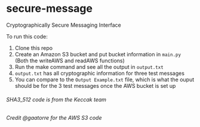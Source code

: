 # secure-message
Cryptographically Secure Messaging Interface

To run this code:

1. Clone this repo 
2. Create an Amazon S3 bucket and put bucket information in `main.py` (Both the writeAWS and readAWS functions)
3. Run the make command and see all the output in `output.txt`
4. `output.txt` has all cryptographic information for three test messages
5. You can compare to the `Output Example.txt` file, which is what the ouput should be for the 3 test messages once the AWS bucket is set up 


###### SHA3_512 code is from the Keccak team
###### Credit @gaatorre for the AWS S3 code
